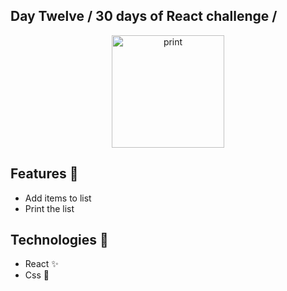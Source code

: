 ## Day Twelve / 30 days of React challenge / 

<p  align="center">
<img  src="https://media.giphy.com/media/S60FmbC13E0tlsNp3N/giphy.gif"  height="180" alt="print">
</p>

## Features :unicorn: 
* Add items to list
* Print the list

## Technologies :mag_right:
* React :sparkles:
* Css :nail_care:


